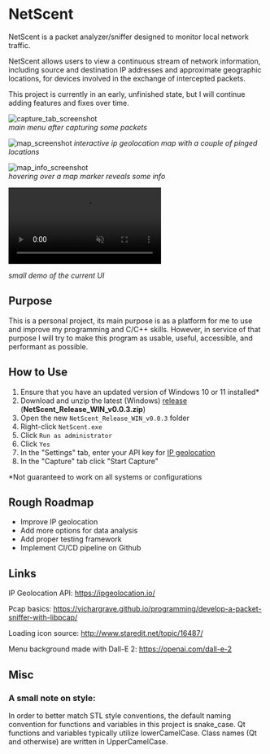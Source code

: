 # NetScent

NetScent is a packet analyzer/sniffer designed to monitor local network traffic.  

NetScent allows users to view a continuous stream of network information, including source and destination IP addresses and approximate geographic locations, for devices involved in the exchange of intercepted packets.

This project is currently in an early, unfinished state, but I will continue adding features and fixes over time.

![capture_tab_screenshot](https://github.com/rnofal1/NetScent/assets/57466011/ea9256a3-8dc1-484d-9aba-1753ff0524ae)  
*main menu after capturing some packets*

![map_screenshot](https://github.com/rnofal1/NetScent/assets/57466011/a180cb33-ebe2-4be6-bf0d-f363d6e097c8)
*interactive ip geolocation map with a couple of pinged locations*

![map_info_screenshot](https://github.com/rnofal1/NetScent/assets/57466011/27fe3ae8-1e6e-4118-a1e5-7b85c047e917)  
*hovering over a map marker reveals some info*

<video src="https://github.com/rnofal1/NetScent/assets/57466011/e857b8ed-0bff-4269-b8a7-3e517d151bbc" placeholder="https://github.com/rnofal1/NetScent/assets/57466011/e857b8ed-0bff-4269-b8a7-3e517d151bbc" autoplay loop controls muted title="NetScentDemo">
Sorry, your browser doesn't support HTML 5 video.
</video> 

*small demo of the current UI*

## Purpose
This is a personal project, its main purpose is as a platform for me to use and improve my programming and C/C++ skills. However, in service of that purpose I will try to make this program as usable, useful, accessible, and performant as possible.

## How to Use
1. Ensure that you have an updated version of Windows 10 or 11 installed*
2. Download and unzip the latest (Windows) [release](https://github.com/rnofal1/NetScent/releases/tag/v0.0.3(WIN)) (**NetScent_Release_WIN_v0.0.3.zip**)
3. Open the new `NetScent_Release_WIN_v0.0.3` folder
4. Right-click `NetScent.exe`
5. Click `Run as administrator`
6. Click `Yes`
7. In the "Settings" tab, enter your API key for [IP geolocation](https://ipgeolocation.io/)
8. In the "Capture" tab click "Start Capture"

*Not guaranteed to work on all systems or configurations

## Rough Roadmap
- Improve IP geolocation 
- Add more options for data analysis
- Add proper testing framework
- Implement CI/CD pipeline on Github

## Links
IP Geolocation API: https://ipgeolocation.io/  

Pcap basics: https://vichargrave.github.io/programming/develop-a-packet-sniffer-with-libpcap/

Loading icon source: http://www.staredit.net/topic/16487/

Menu background made with Dall-E 2: https://openai.com/dall-e-2  
  
## Misc  
### A small note on style:  
In order to better match STL style conventions, the default naming convention for functions and variables in this project is snake_case. Qt functions and variables typically utilize lowerCamelCase. Class names (Qt and otherwise) are written in UpperCamelCase.  



